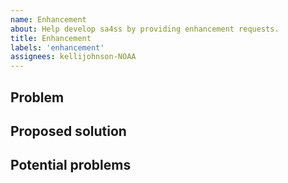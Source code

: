 ```yaml
---
name: Enhancement
about: Help develop sa4ss by providing enhancement requests.
title: Enhancement
labels: 'enhancement'
assignees: kellijohnson-NOAA
---
```


## Problem



## Proposed solution



## Potential problems


